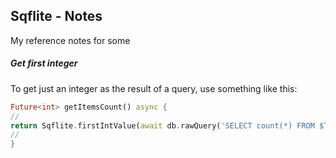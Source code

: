 ## Sqflite - Notes

My reference notes for some [](https://pub.dartlang.org/packages/sqflite)

##### Get first integer

To get just an integer as the result of a query, use something like this:
```dart
Future<int> getItemsCount() async {
//
return Sqflite.firstIntValue(await db.rawQuery('SELECT count(*) FROM $TableName'));
//
}
```
